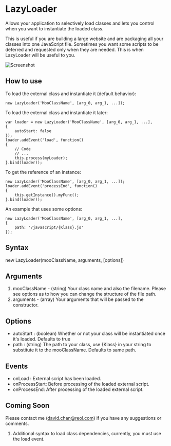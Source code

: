 LazyLoader
==========

Allows your application to selectively load classes and lets you control when you want to instantiate the loaded class.

This is useful if you are building a large website and are packaging all your classes into one JavaScript file.  Sometimes you want some scripts to be deferred and requested only when they are needed.  This is when LazyLoader will be useful to you.

![Screenshot](http://www.staticdynamic.ca/reol/LazyLoader/icon.png)

How to use
----------

To load the external class and instantiate it (default behavior):

	new LazyLoader('MooClassName', [arg_0, arg_1, ...]);


To load the external class and instantiate it later:

	var loader = new LazyLoader('MooClassName', [arg_0, arg_1, ...],
	{
		autoStart: false
	});
	loader.addEvent('load', function()
	{
		// Code
		// ...
		this.process(myLoader);
	}.bind(loader));

To get the reference of an instance:

	new LazyLoader('MooClassName', [arg_0, arg_1, ...]);
	loader.addEvent('processEnd', function()
	{
		this.getInstance().myFunc();
	}.bind(loader));

An example that uses some options:

	new LazyLoader('MooClassName', [arg_0, arg_1, ...],
	{
		path: '/javascript/{Klass}.js'
	});
  
Syntax
------

  new LazyLoader(mooClassName, arguments, [options])
  
Arguments
---------

  1. mooClassName - (string) Your class name and also the filename.  Please see options as to how you can change the structure of the file path.
  2. arguments - (array) Your arguments that will be passed to the constructor.
  
Options
-------

* autoStart      : (boolean) Whether or not your class will be instantiated once it's loaded.  Defaults to true
* path           : (string) The path to your class, use {Klass} in your string to substitute it to the mooClassName.  Defaults to same path.

Events
------

* onLoad : External script has been loaded.
* onProcessStart: Before processing of the loaded external script.
* onProcessEnd: After processing of the loaded external script.

Coming Soon
-----------
Please contact me (david.chan@reol.com) if you have any suggestions or comments.

1. Additional syntax to load class dependencies, currently, you must use the load event.
